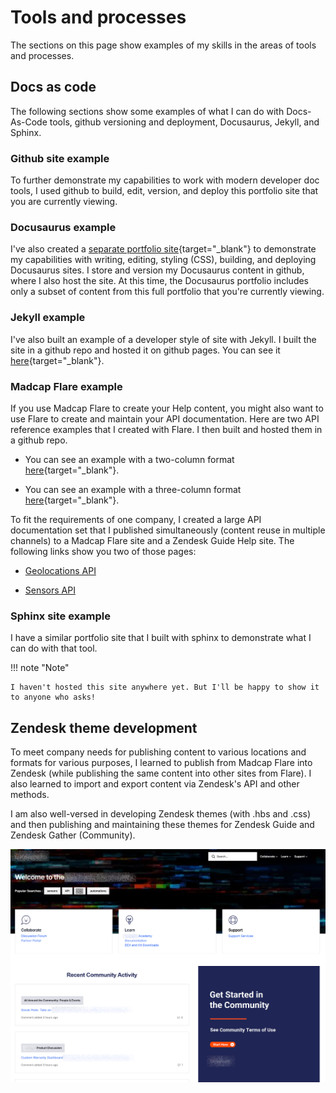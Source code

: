 # Tools and processes

The sections on this page show examples of my skills in the areas of
tools and processes.

## Docs as code

The following sections show some examples of what I can do with
Docs-As-Code tools, github versioning and deployment, Docusaurus,
Jekyll, and Sphinx.

### Github site example

To further demonstrate my capabilities to work with modern developer doc
tools, I used github to build, edit, version, and deploy this portfolio
site that you are currently viewing.

### Docusaurus example

I've also created a [separate portfolio
site](https://lookatthem-tech.github.io/DocusaurusPortfolio/){target="\_blank"}
to demonstrate my capabilities with writing, editing, styling (CSS),
building, and deploying Docusaurus sites. I store and version my
Docusaurus content in github, where I also host the site. At this time,
the Docusaurus portfolio includes only a subset of content from this
full portfolio that you're currently viewing.

### Jekyll example

I've also built an example of a developer style of site with Jekyll. I
built the site in a github repo and hosted it on github pages. You can
see it
[here](https://lookatthem-tech.github.io/jekyll-project-03/index.html){target="\_blank"}.

### Madcap Flare example

If you use Madcap Flare to create your Help content, you might also want
to use Flare to create and maintain your API documentation. Here are two
API reference examples that I created with Flare. I then built and
hosted them in a github repo.

- You can see an example with a two-column format
  [here](https://lookatthem-tech.github.io/ApiDocsInFlare/Output/ryan_/HTML5/Content/RRTest.htm){target="\_blank"}.

- You can see an example with a three-column format
  [here](https://lookatthem-tech.github.io/ApiDocsInFlare/Output/ryan_/HTML5/Content/RRApiReference3Col.htm){target="\_blank"}.

To fit the requirements of one company, I created a large API
documentation set that I published simultaneously (content reuse in
multiple channels) to a Madcap Flare site and a Zendesk Guide Help site.
The following links show you two of those pages:

- [Geolocations API](ApiGeolocations.md)

- [Sensors API](sensors-api.md)

### Sphinx site example

I have a similar portfolio site that I built with sphinx to demonstrate
what I can do with that tool.

!!! note "Note"

    I haven't hosted this site anywhere yet. But I'll be happy to show it to anyone who asks!

## Zendesk theme development

To meet company needs for publishing content to various locations and
formats for various purposes, I learned to publish from Madcap Flare
into Zendesk (while publishing the same content into other sites from
Flare). I also learned to import and export content via Zendesk's API
and other methods.

I am also well-versed in developing Zendesk themes (with .hbs and .css)
and then publishing and maintaining these themes for Zendesk Guide and
Zendesk Gather (Community).

![](./ZendeskTheme.png)
